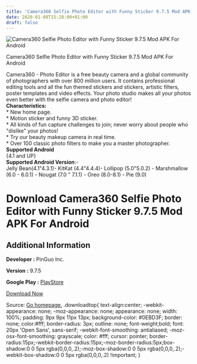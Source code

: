 ```yaml
---
title: 'Camera360 Selfie Photo Editor with Funny Sticker 9.7.5 Mod APK For Android'
date: 2020-01-08T15:28:00+01:00
draft: false
---
```


![Camera360 Selfie Photo Editor with Funny Sticker 9.7.5 Mod APK For Android](https://i1.wp.com/apkhome.net/wp-content/uploads/2020/01/Camera360-Selfie-Photo-Editor-with-Funny-Sticker-9.7.5-Mod.png "Camera360 Selfie Photo Editor with Funny Sticker 9.7.5 Mod APK For Android")

  

Camera360 Selfie Photo Editor with Funny Sticker 9.7.5 Mod APK For Android

Camera360 - Photo Editor is a free beauty camera and a global community of photographers with over 800 million users. It contains professional editing tools and all the fun themed stickers and stickers, artistic filters, poster templates and video effects. Your photo studio makes all your photos even better with the selfie camera and photo editor!  
**Characteristics:**  
\* New home page.  
\* Motion sticker and funny 3D sticker.  
\* All kinds of fun capture challenges to join; never worry about people who "dislike" your photos!  
\* Try our beauty makeup camera in real time.  
\* Over 100 classic photo filters to make you a master photographer.  
**Supported Android**  
{4.1 and UP}  
**Supported Android Version**:-  
Jelly Bean(4.1"4.3.1)- KitKat (4.4"4.4.4)- Lollipop (5.0"5.0.2) - Marshmallow (6.0 - 6.0.1) - Nougat (7.0 " 7.1.1) - Oreo (8.0-8.1) - Pie (9.0)

Download Camera360 Selfie Photo Editor with Funny Sticker 9.7.5 Mod APK For Android
===================================================================================

Additional Information
----------------------

**Developer :** PinGuo Inc.

**Version :** 9.7.5

**Google Play :** [PlayStore](https://play.google.com/store/apps/details?id=vStudio.Android.Camera360)

  

[Download Now](https://store4app.co/post/camera360-selfie-photo-editor-with-funny-sticker-9-7-5-mod-apk-for-android_1578489713)

  
Source: [Go homepage.](https://store4app.co/post/camera360-selfie-photo-editor-with-funny-sticker-9-7-5-mod-apk-for-android_1578489713) .downloadtop{ text-align:center; -webkit-appearance: none; -moz-appearance: none; appearance: none; width: 100%; padding: 9px 9px 11px 13px; background-color: #0EBD3F; border: none; color:#fff; border-radius: 3px; outline: none; font-weight;bold; font: 20px 'Open Sans', sans-serif; -webkit-font-smoothing: antialiased; -moz-osx-font-smoothing: grayscale; color: #fff; cursor: pointer; border-radius:15px;-webkit-border-radius:15px;-moz-border-radius:5px;box-shadow:0 0 5px rgba(0,0,0,.2);-moz-box-shadow:0 0 5px rgba(0,0,0,.2);-webkit-box-shadow:0 0 5px rgba(0,0,0,.2) !important; }